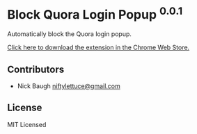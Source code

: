
# Block Quora Login Popup <sup>0.0.1</sup>

Automatically block the Quora login popup.

[Click here to download the extension in the Chrome Web Store.][1]

[1]: https://chrome.google.com/webstore/detail/fkbnfnaikpdihahjljbigedkangbieih

## Contributors

* Nick Baugh <niftylettuce@gmail.com>

## License

MIT Licensed
